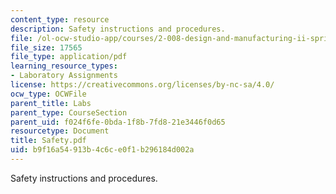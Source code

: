 ```yaml
---
content_type: resource
description: Safety instructions and procedures.
file: /ol-ocw-studio-app/courses/2-008-design-and-manufacturing-ii-spring-2003/b9f16a54913b4c6ce0f1b296184d002a_Safety.pdf
file_size: 17565
file_type: application/pdf
learning_resource_types:
- Laboratory Assignments
license: https://creativecommons.org/licenses/by-nc-sa/4.0/
ocw_type: OCWFile
parent_title: Labs
parent_type: CourseSection
parent_uid: f024f6fe-0bda-1f8b-7fd8-21e3446f0d65
resourcetype: Document
title: Safety.pdf
uid: b9f16a54-913b-4c6c-e0f1-b296184d002a
---
```

Safety instructions and procedures.